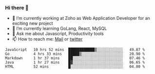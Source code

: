 ### Hi there 👋

- 🔭 I’m currently working at Zoho as Web Application Developer for an exciting new project
- 🌱 I’m currently learning GoLang, React, MySQL
- 💬 Ask me about Javascript, Productivity tools 
- 📫 How to reach me: [Mail](mailto:kvaishak007@gmail.com) or [twitter](https://twitter.com/_kvaishak)

<!--START_SECTION:waka-->
```text
JavaScript   10 hrs 52 mins  ████████████▒░░░░░░░░░░░░   49.87 % 
Go           4 hrs 33 mins   █████▒░░░░░░░░░░░░░░░░░░░   20.90 % 
Markdown     1 hr 37 mins    ██░░░░░░░░░░░░░░░░░░░░░░░   07.46 % 
Java         1 hr 27 mins    █▓░░░░░░░░░░░░░░░░░░░░░░░   06.65 % 
HTML         52 mins         █░░░░░░░░░░░░░░░░░░░░░░░░   04.00 % 
```
<!--END_SECTION:waka-->
